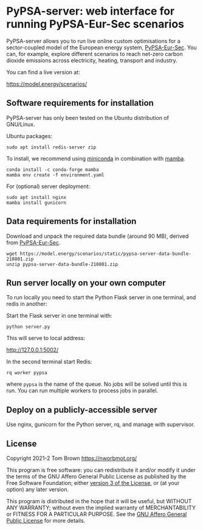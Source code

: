 
# PyPSA-server: web interface for running PyPSA-Eur-Sec scenarios

PyPSA-server allows you to run live online custom optimisations for a sector-coupled model of the European energy system, [PyPSA-Eur-Sec](https://github.com/PyPSA/pypsa-eur-sec). You can, for example, explore different scenarios to reach net-zero carbon dioxide emissions across electricity, heating, transport and industry.

You can find a live version at:

<https://model.energy/scenarios/>


## Software requirements for installation

PyPSA-server has only been tested on the Ubuntu distribution of GNU/Linux.

Ubuntu packages:

`sudo apt install redis-server zip`

To install, we recommend using [miniconda](https://docs.conda.io/en/latest/miniconda.html) in combination with [mamba](https://github.com/QuantStack/mamba).

	conda install -c conda-forge mamba
	mamba env create -f environment.yaml

For (optional) server deployment:

	sudo apt install nginx
	mamba install gunicorn

## Data requirements for installation

Download and unpack the required data bundle (around 90 MB), derived from [PyPSA-Eur-Sec](https://github.com/PyPSA/pypsa-eur-sec).

	wget https://model.energy/scenarios/static/pypsa-server-data-bundle-210801.zip
	unzip pypsa-server-data-bundle-210801.zip

## Run server locally on your own computer

To run locally you need to start the Python Flask server in one terminal, and redis in another:

Start the Flask server in one terminal with:

`python server.py`

This will serve to local address:

http://127.0.0.1:5002/

In the second terminal start Redis:

`rq worker pypsa`

where `pypsa` is the name of the queue. No jobs will be solved until
this is run. You can run multiple workers to process jobs in parallel.


## Deploy on a publicly-accessible server

Use nginx, gunicorn for the Python server, rq, and manage with supervisor.


## License

Copyright 2021-2 Tom Brown <https://nworbmot.org/>

This program is free software: you can redistribute it and/or modify
it under the terms of the GNU Affero General Public License as
published by the Free Software Foundation; either [version 3 of the
License](LICENSE.txt), or (at your option) any later version.

This program is distributed in the hope that it will be useful, but
WITHOUT ANY WARRANTY; without even the implied warranty of
MERCHANTABILITY or FITNESS FOR A PARTICULAR PURPOSE.  See the [GNU
Affero General Public License](LICENSE.txt) for more details.

